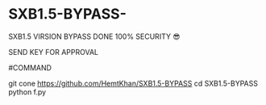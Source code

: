 # SXB1.5-BYPASS-

SXB1.5 VIRSION BYPASS DONE 
100% SECURITY 😎

SEND KEY FOR APPROVAL 

#COMMAND

git cone 
https://github.com/HemtKhan/SXB1.5-BYPASS
cd SXB1.5-BYPASS
python f.py
